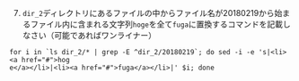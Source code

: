 7. `dir_2`ディレクトリにあるファイルの中からファイル名が20180219から始まるファイル内に含まれる文字列`hoge`を全て`fuga`に置換するコマンドを記載しなさい（可能であればワンライナー）
```
for i in `ls dir_2/* | grep -E ^dir_2/20180219`; do sed -i -e 's|<li><a href="#">hog
e</a></li>|<li><a href="#">fuga</a></li>|' $i; done
```